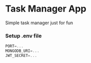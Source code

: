 # Task Manager App

Simple task manager just for fun

### Setup .env file

```js
PORT=...
MONGODB_URI=...
JWT_SECRET=...
```
